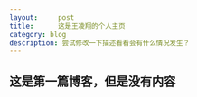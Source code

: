 ```yaml
---
layout:     post
title:      这是王凌翔的个人主页
category: blog
description: 尝试修改一下描述看看会有什么情况发生？
---
```


## 这是第一篇博客，但是没有内容




